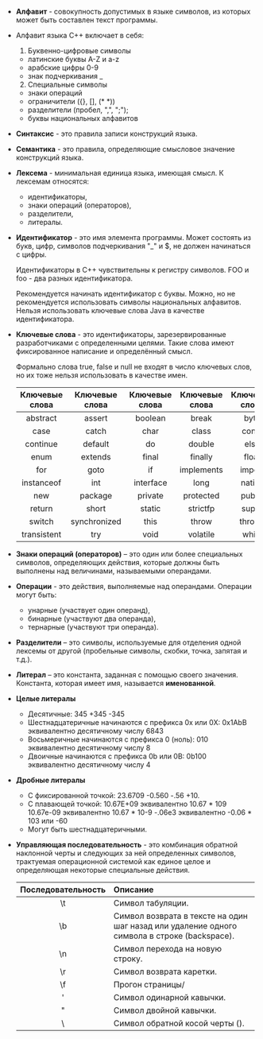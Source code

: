 - **Алфавит** - совокупность допустимых в языке символов, из которых может быть составлен текст программы.

- Алфавит языка C++ включает в себя:
  1. Буквенно-цифровые символы
  - латинские буквы A-Z и a-z
  - арабские цифры 0-9
  - знак подчеркивания _
  
  
  2. Специальные символы
  - знаки операций
  - ограничители ({}, [], (* *))
  - разделители (пробел, ",", ";");
  - буквы национальных алфавитов
- **Синтаксис** - это правила записи конструкций языка.

- **Семантика** - это правила, определяющие смысловое значение конструкций языка.

- **Лексема** - минимальная единица языка, имеющая смысл.
  К лексемам относятся:
  - идентификаторы,
  - знаки операций (операторов),
  - разделители,
  - литералы.

- **Идентификатор** - это имя элемента программы.
  Может состоять из букв, цифр, символов подчеркивания "_" и $, не должен начинаться с цифры.
  
  Идентификаторы в C++ чувствительны к регистру символов. FOO и foo - два разных идентификатора.
  
  Рекомендуется начинать идентификатор с буквы. Можно, но не
  рекомендуется использовать символы национальных алфавитов. Нельзя
  использовать ключевые слова Java в качестве идентификатора.
  
- **Ключевые слова** - это идентификаторы, зарезервированные разработчиками с определенными целями.
  Такие слова имеют фиксированное написание
  и определённый смысл. 
  
  Формально слова true, false и null не входят в число ключевых слов, но их
  тоже нельзя использовать в качестве имен.
  
  | Ключевые слова| Ключевые слова| Ключевые слова| Ключевые слова|Ключевые слова|
  | :-----------: | :-----------: | :-----------: | :-----------: | :----------: |
  | abstract      | assert        | boolean       | break         | byte         |
  | case          | catch         | char          | class         | const        |
  | continue      | default       | do            | double        | else         |
  | enum          | extends       | final         | finally       | float        |
  | for           | goto          | if            | implements    | import       |
  | instanceof    | int           | interface     | long          | native       |
  | new           | package       | private       | protected     | public       |
  | return        | short         | static        | strictfp      | super        |
  | switch        | synchronized  | this          | throw         | throws       |
  | transistent   | try           | void          | volatile      | while        |
  
- **Знаки операций (операторов)** – это один
  или более специальных символов,
  определяющих действия, которые должны
  быть выполнены над величинами,
  называемыми операндами.
  
- **Операции** - это действия, выполняемые
  над операндами.
  Операции могут быть:
  - унарные (участвует один операнд),
  - бинарные (участвуют два операнда),
  - тернарные (участвуют три операнда).
  
- **Разделители** – это символы, используемые
  для отделения одной лексемы от другой
  (пробельные символы, скобки, точка, запятая
  и т.д.).
  
- **Литерал** – это константа, заданная с
  помощью своего значения.
  Константа, которая имеет имя, называется
  **именованной**.
  
- **Целые литералы**
  - Десятичные:
  345 +345 -345
  - Шестнадцатеричные начинаются с префикса 0x или 0X:
  0x1AbB эквивалентно десятичному числу 6843
  - Восьмеричные начинаются с префикса 0 (ноль):
  010 эквивалентно десятичному числу 8
  - Двоичные начинаются с префикса 0b или 0B:
  0b100 эквивалентно десятичному числу 4
  
- **Дробные литералы**
  - С фиксированной точкой:
  23.6709 -0.560 -.56 +10.
  - С плавающей точкой:
  10.67Е+09 эквивалентно 10.67 * 109
  10.67е-09 эквивалентно 10.67 * 10-9
  -.06е3 эквивалентно -0.06 * 103
  или -60
  - Могут быть шестнадцатеричными.
  
- **Управляющая последовательность** - это
  комбинация обратной наклонной черты и
  следующих за ней определенных символов,
  трактуемая операционной системой как
  единое целое и определяющая некоторые
  специальные действия.
  
  | Последовательность| Описание|
  | :-----------: | :----------- |
  | \t      | Символ табуляции.|
  | \b      | Символ возврата в тексте на один шаг назад или удаление одного символа в строке (backspace).|
  | \n      | Символ перехода на новую строку.|
  | \r      | Символ возврата каретки.|
  | \f      | Прогон страницы/|
  | \'      | Символ одинарной кавычки.|
  | \"      | Символ двойной кавычки.|
  | \\      | Символ обратной косой черты (\).|

  
